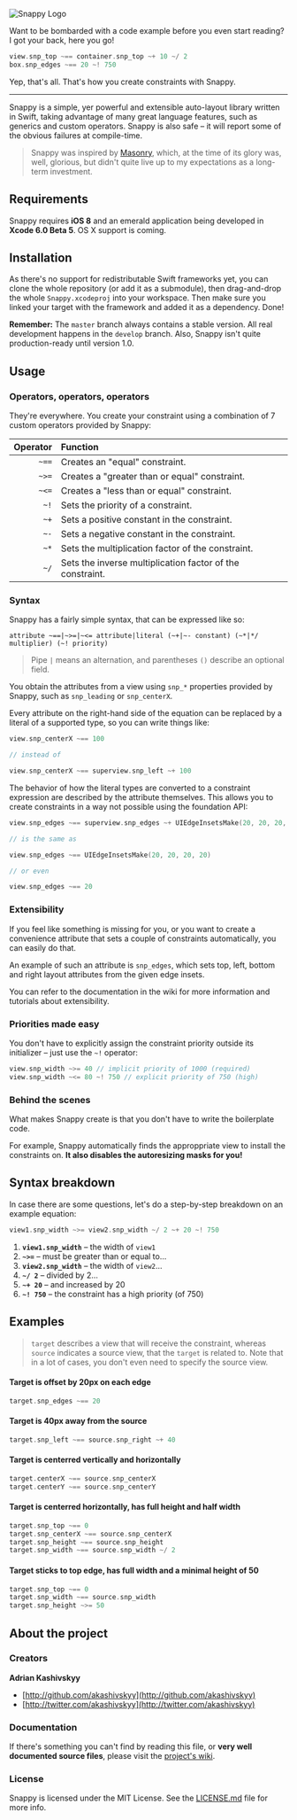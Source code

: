 ![Snappy Logo](http://cl.ly/image/340k2D3v332V/snappy.png)

Want to be bombarded with a code example before you even start reading? I got your back, here you go!

```swift
view.snp_top ~== container.snp_top ~+ 10 ~/ 2
box.snp_edges ~== 20 ~! 750
```

Yep, that's all. That's how you create constraints with Snappy.

---

Snappy is a simple, yer powerful and extensible auto-layout library written in Swift, taking advantage of many great language features, such as generics and custom operators. Snappy is also safe – it will report some of the obvious failures at compile-time.

> Snappy was inspired by [Masonry](http://github.com/masonry/masonry), which, at the time of its glory was, well, glorious, but didn't quite live up to my expectations as a long-term investment.

## Requirements

Snappy requires **iOS 8** and an emerald application being developed in **Xcode 6.0 Beta 5**. OS X support is coming.

## Installation

As there's no support for redistributable Swift frameworks yet, you can clone the whole repository (or add it as a submodule), then drag-and-drop the whole `Snappy.xcodeproj` into your workspace. Then make sure you linked your target with the framework and added it as a dependency. Done!

**Remember:** The `master` branch always contains a stable version. All real development happens in the `develop` branch. Also, Snappy isn't quite production-ready until version 1.0.

## Usage

### Operators, operators, operators

They're everywhere. You create your constraint using a combination of 7 custom operators provided by Snappy:

Operator | Function
--------:|:--------
   `~==` | Creates an "equal" constraint.
   `~>=` | Creates a "greater than or equal" constraint.
   `~<=` | Creates a "less than or equal" constraint.
    `~!` | Sets the priority of a constraint.
    `~+` | Sets a positive constant in the constraint.
    `~-` | Sets a negative constant in the constraint.
    `~*` | Sets the multiplication factor of the constraint.
    `~/` | Sets the inverse multiplication factor of the constraint.

### Syntax

Snappy has a fairly simple syntax, that can be expressed like so:

```none
attribute ~==|~>=|~<= attribute|literal (~+|~- constant) (~*|*/ multiplier) (~! priority)
```

> Pipe `|` means an alternation, and parentheses `()` describe an optional field.

You obtain the attributes from a view using `snp_*` properties provided by Snappy, such as `snp_leading` or `snp_centerX`.

Every attribute on the right-hand side of the equation can be replaced by a literal of a supported type, so you can write things like:

```swift
view.snp_centerX ~== 100

// instead of

view.snp_centerX ~== superview.snp_left ~+ 100
```

The behavior of how the literal types are converted to a constraint expression are described by the attribute themselves. This allows you to create constraints in a way not possible using the foundation API:

```swift
view.snp_edges ~== superview.snp_edges ~+ UIEdgeInsetsMake(20, 20, 20, 20)

// is the same as

view.snp_edges ~== UIEdgeInsetsMake(20, 20, 20, 20)

// or even

view.snp_edges ~== 20
```

### Extensibility

If you feel like something is missing for you, or you want to create a convenience attribute that sets a couple of constraints automatically, you can easily do that.

An example of such an attribute is `snp_edges`, which sets top, left, bottom and right layout attributes from the given edge insets.

You can refer to the documentation in the wiki for more information and tutorials about extensibility.

### Priorities made easy

You don't have to explicitly assign the constraint priority outside its initializer – just use the `~!` operator:

```swift
view.snp_width ~>= 40 // implicit priority of 1000 (required)
view.snp_width ~<= 80 ~! 750 // explicit priority of 750 (high)
```

### Behind the scenes

What makes Snappy create is that you don't have to write the boilerplate code.

For example, Snappy automatically finds the approppriate view to install the constraints on. **It also disables the autoresizing masks for you!**

## Syntax breakdown

In case there are some questions, let's do a step-by-step breakdown on an example equation:

```swift
view1.snp_width ~>= view2.snp_width ~/ 2 ~+ 20 ~! 750
```

1. **`view1.snp_width`** – the width of `view1`
2. **`~>=`** – must be greater than or equal to...
3. **`view2.snp_width`** – the width of `view2`...
4. **`~/ 2`** – divided by 2...
5. **`~+ 20`** – and increased by 20
6. **`~! 750`** – the constraint has a high priority (of 750)

## Examples

> `target` describes a view that will receive the constraint, whereas `source` indicates a source view, that the `target` is related to. Note that in a lot of cases, you don't even need to specify the source view.

#### Target is offset by 20px on each edge

```swift
target.snp_edges ~== 20
```

#### Target is 40px away from the source

```swift
target.snp_left ~== source.snp_right ~+ 40
```

#### Target is centerred vertically and horizontally

```swift
target.centerX ~== source.snp_centerX
target.centerY ~== source.snp_centerY
```

#### Target is centerred horizontally, has full height and half width

```swift
target.snp_top ~== 0
target.snp_centerX ~== source.snp_centerX
target.snp_height ~== source.snp_height
target.snp_width ~== source.snp_width ~/ 2
```

#### Target sticks to top edge, has full width and a minimal height of 50

```swift
target.snp_top ~== 0
target.snp_width ~== source.snp_width
target.snp_height ~>= 50
```

## About the project

### Creators

**Adrian Kashivskyy**

- [http://github.com/akashivskyy](http://github.com/akashivskyy)
- [http://twitter.com/akashivskyy](http://twitter.com/akashivskyy)

### Documentation

If there's something you can't find by reading this file, or **very well documented source files**, please visit the [project's wiki](http://github.com/akashivskyy/snappy/wiki).

### License

Snappy is licensed under the MIT License. See the [LICENSE.md](LICENSE.md) file for more info.
